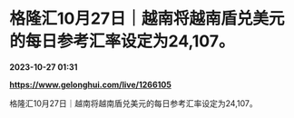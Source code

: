# 格隆汇10月27日｜越南将越南盾兑美元的每日参考汇率设定为24,107。

**2023-10-27 01:31**

**https://www.gelonghui.com/live/1266105**

格隆汇10月27日｜越南将越南盾兑美元的每日参考汇率设定为24,107。